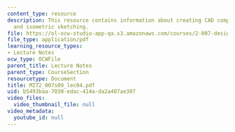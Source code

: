 ```yaml
---
content_type: resource
description: This resource contains information about creating CAD components 1, terminology
  and isometric sketching.
file: https://ol-ocw-studio-app-qa.s3.amazonaws.com/courses/2-007-design-and-manufacturing-i-spring-2009/b5493baa7030edac414ada2a407ae307_MIT2_007s09_lec04.pdf
file_type: application/pdf
learning_resource_types:
- Lecture Notes
ocw_type: OCWFile
parent_title: Lecture Notes
parent_type: CourseSection
resourcetype: Document
title: MIT2_007s09_lec04.pdf
uid: b5493baa-7030-edac-414a-da2a407ae307
video_files:
  video_thumbnail_file: null
video_metadata:
  youtube_id: null
---
```

